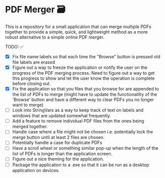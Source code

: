 # PDF Merger 🗃

This is a repository for a small application that can merge multiple PDFs together to provide a simple, quick, and lightweight method as a more robust alternative to a simple online PDF merger.

TODO: ✅

- [x] Fix file name labels so that each time the "Browse" button is pressed old file labels are erased
- [x] Figure out a way to freeze the application or notify the user on the progress of the PDF merging process. Need to figure out a way to get this progress to show and let the user know the operation is complete before closing out.
- [x] Fix the application so that you files that you browse for are appended to the list of PDFs to merge (might have to update the functionalilty of the 'Browse' button and have a different way to clear PDFs you no longer want to merge)
- [ ] Look into StringVars as a way to keep track of text on labels and windows that are updated somewhat frequently.
- [ ] Add a feature to remove individual PDF files from the ones being merged together.
- [ ] Handle case where a file might not be chosen i.e. potentially lock the merge button until at least 2 files are chosen.
- [ ] Potentially handle a case for duplicate PDFs
- [ ] Have a scroll wheel or something similar pop-up when the length of the list of PDFs is longer than the application screen.
- [ ] Figure out a nice theming for the application.
- [ ] Package the application to a .exe so that it can be run as a desktop application on devices.
